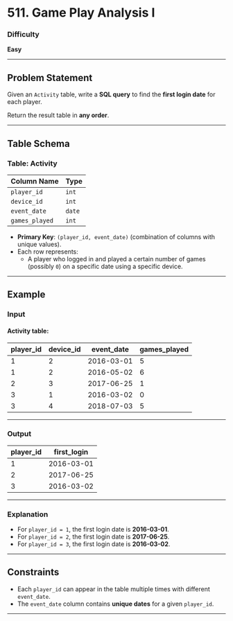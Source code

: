 # 511. Game Play Analysis I

### Difficulty
**Easy**

---

## Problem Statement

Given an `Activity` table, write a **SQL query** to find the **first login date** for each player.

Return the result table in **any order**.

---

## Table Schema

### **Table: Activity**
| Column Name   | Type    |
|---------------|---------|
| `player_id`   | `int`   |
| `device_id`   | `int`   |
| `event_date`  | `date`  |
| `games_played`| `int`   |

- **Primary Key**: `(player_id, event_date)` (combination of columns with unique values).
- Each row represents:
  - A player who logged in and played a certain number of games (possibly `0`) on a specific date using a specific device.

---

## Example

### **Input**
#### **Activity table:**
| player_id | device_id | event_date | games_played |
|-----------|-----------|------------|--------------|
| 1         | 2         | 2016-03-01 | 5            |
| 1         | 2         | 2016-05-02 | 6            |
| 2         | 3         | 2017-06-25 | 1            |
| 3         | 1         | 2016-03-02 | 0            |
| 3         | 4         | 2018-07-03 | 5            |

---

### **Output**
| player_id | first_login |
|-----------|-------------|
| 1         | 2016-03-01  |
| 2         | 2017-06-25  |
| 3         | 2016-03-02  |

---

### **Explanation**
- For `player_id = 1`, the first login date is **2016-03-01**.
- For `player_id = 2`, the first login date is **2017-06-25**.
- For `player_id = 3`, the first login date is **2016-03-02**.

---

## **Constraints**
- Each `player_id` can appear in the table multiple times with different `event_date`.
- The `event_date` column contains **unique dates** for a given `player_id`.

---
